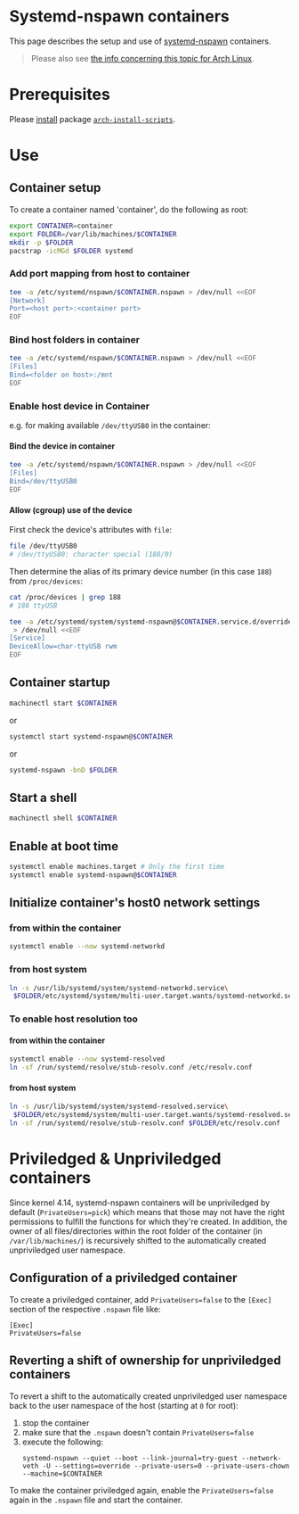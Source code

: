 # Systemd-nspawn containers
This page describes the setup and use of [systemd-nspawn](http://www.freedesktop.org/software/systemd/man/systemd-nspawn.html) containers.
> Please also see [the info concerning this topic for Arch Linux](https://wiki.archlinux.org/index.php/Systemd-nspawn).

# Prerequisites
Please [install](using-pacman.md#install-a-package) package [`arch-install-scripts`](https://www.archlinux.org/packages/extra/any/arch-install-scripts/).

# Use

## Container setup

To create a container named 'container', do the following as root:
```bash
export CONTAINER=container
export FOLDER=/var/lib/machines/$CONTAINER
mkdir -p $FOLDER
pacstrap -icMGd $FOLDER systemd
```

### Add port mapping from host to container

```bash
tee -a /etc/systemd/nspawn/$CONTAINER.nspawn > /dev/null <<EOF
[Network]
Port=<host port>:<container port>
EOF
```

### Bind host folders in container

```bash
tee -a /etc/systemd/nspawn/$CONTAINER.nspawn > /dev/null <<EOF
[Files]
Bind=<folder on host>:/mnt
EOF
```

### Enable host device in Container
e.g. for making available `/dev/ttyUSB0` in the container:

#### Bind the device in container

```bash
tee -a /etc/systemd/nspawn/$CONTAINER.nspawn > /dev/null <<EOF
[Files]
Bind=/dev/ttyUSB0
EOF
```

#### Allow (cgroup) use of the device
First check the device's attributes with `file`:
```bash
file /dev/ttyUSB0
# /dev/ttyUSB0: character special (188/0)
```

Then determine the alias of its primary device number (in this case `188`) from `/proc/devices`:
```bash
cat /proc/devices | grep 188
# 188 ttyUSB

tee -a /etc/systemd/system/systemd-nspawn@$CONTAINER.service.d/override.conf\
 > /dev/null <<EOF
[Service]
DeviceAllow=char-ttyUSB rwm
EOF
```

## Container startup

```bash
machinectl start $CONTAINER
```

or

```bash
systemctl start systemd-nspawn@$CONTAINER
```

or

```bash
systemd-nspawn -bnD $FOLDER
```

## Start a shell

```bash
machinectl shell $CONTAINER
```

## Enable at boot time

```bash
systemctl enable machines.target # Only the first time
systemctl enable systemd-nspawn@$CONTAINER
```

## Initialize container's host0 network settings

### from within the container

```bash
systemctl enable --now systemd-networkd
```

### from host system

```bash
ln -s /usr/lib/systemd/system/systemd-networkd.service\
 $FOLDER/etc/systemd/system/multi-user.target.wants/systemd-networkd.service
```

### To enable host resolution too

#### from within the container

```bash
systemctl enable --now systemd-resolved
ln -sf /run/systemd/resolve/stub-resolv.conf /etc/resolv.conf
```

#### from host system

```bash
ln -s /usr/lib/systemd/system/systemd-resolved.service\
 $FOLDER/etc/systemd/system/multi-user.target.wants/systemd-resolved.service
ln -sf /run/systemd/resolve/stub-resolv.conf $FOLDER/etc/resolv.conf
```

# Priviledged & Unpriviledged containers
Since kernel 4.14, systemd-nspawn containers will be unpriviledged by default (`PrivateUsers=pick`) which means that those may not have the right permissions to fulfill the functions for which they're created. In addition, the owner of all files/directories within the root folder of the container (in `/var/lib/machines/`) is recursively shifted to the automatically created unpriviledged user namespace.

## Configuration of a priviledged container
To create a priviledged container, add `PrivateUsers=false` to the `[Exec]` section of the respective `.nspawn` file like:
```
[Exec]
PrivateUsers=false
```

## Reverting a shift of ownership for unpriviledged containers
To revert a shift to the automatically created unpriviledged user namespace back to the user namespace of the host (starting at `0` for root):
1. stop the container
2. make sure that the `.nspawn` doesn't contain `PrivateUsers=false`
3. execute the following:
   ```
   systemd-nspawn --quiet --boot --link-journal=try-guest --network-veth -U --settings=override --private-users=0 --private-users-chown --machine=$CONTAINER
   ```

To make the container priviledged again, enable the `PrivateUsers=false` again in the `.nspawn` file and start the container.
